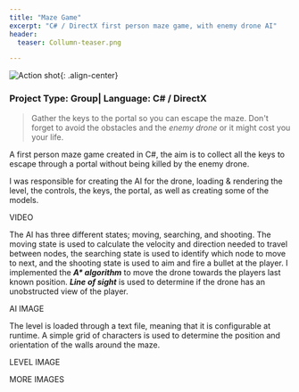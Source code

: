 ```yaml
---
title: "Maze Game"
excerpt: "C# / DirectX first person maze game, with enemy drone AI"
header:
  teaser: Collumn-teaser.png

---
```


![Action shot](/images/){: .align-center}

### Project Type: Group| Language: C# / DirectX

> Gather the keys to the portal so you can escape the maze. Don't forget to avoid the obstacles and the *enemy drone* or it might cost you your life.

A first person maze game created in C#, the aim is to collect all the keys to escape through a portal without being killed by the enemy drone.

I was responsible for creating the AI for the drone, loading & rendering the level, the controls, the keys, the portal, as well as creating some of the models.

VIDEO

The AI has three different states; moving, searching, and shooting. The moving state is used to calculate the velocity and direction needed to travel between nodes, the searching state is used to identify which node to move to next, and the shooting state is used to aim and fire a bullet at the player. I implemented the ***A\* algorithm*** to move the drone towards the players last known position. ***Line of sight*** is used to determine if the drone has an unobstructed view of the player.

AI IMAGE

The level is loaded through a text file, meaning that it is configurable at runtime. A simple grid of characters is used to determine the position and orientation of the walls around the maze.

LEVEL IMAGE



MORE IMAGES




